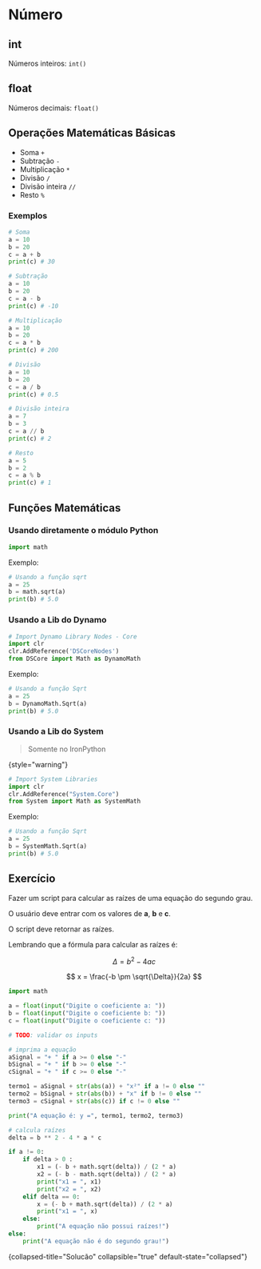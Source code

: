 # Número

## int

Números inteiros: `int()`

## float

Números decimais: `float()`

## Operações Matemáticas Básicas

*   Soma `+`
*   Subtração `-`
*   Multiplicação `*`
*   Divisão `/`
*   Divisão inteira `//`
*   Resto `%`

### Exemplos

```python
# Soma
a = 10
b = 20
c = a + b
print(c) # 30

# Subtração
a = 10
b = 20
c = a - b
print(c) # -10

# Multiplicação
a = 10
b = 20
c = a * b
print(c) # 200

# Divisão
a = 10
b = 20
c = a / b
print(c) # 0.5

# Divisão inteira
a = 7
b = 3
c = a // b
print(c) # 2

# Resto
a = 5
b = 2
c = a % b
print(c) # 1
```

## Funções Matemáticas

### Usando diretamente o módulo **Python**

```python
import math
```

Exemplo:

```python
# Usando a função sqrt
a = 25
b = math.sqrt(a)
print(b) # 5.0
```

### Usando a Lib do **Dynamo**

```python
# Import Dynamo Library Nodes - Core
import clr
clr.AddReference('DSCoreNodes')
from DSCore import Math as DynamoMath
```

Exemplo:

```python
# Usando a função Sqrt
a = 25
b = DynamoMath.Sqrt(a)
print(b) # 5.0
```

### Usando a Lib do **System** 

> Somente no IronPython
> 
{style="warning"}

```python
# Import System Libraries
import clr
clr.AddReference("System.Core")
from System import Math as SystemMath
```

Exemplo:

```python
# Usando a função Sqrt
a = 25
b = SystemMath.Sqrt(a)
print(b) # 5.0
```

## Exercício

Fazer um script para calcular as raízes de uma equação do segundo grau.

O usuário deve entrar com os valores de **a**, **b** e **c**.

O script deve retornar as raízes.

Lembrando que a fórmula para calcular as raízes é:

$$ \Delta = b^2 - 4ac $$

$$ x = \frac{-b \pm \sqrt{\Delta}}{2a} $$

```python
import math

a = float(input("Digite o coeficiente a: "))
b = float(input("Digite o coeficiente b: "))
c = float(input("Digite o coeficiente c: "))

# TODO: validar os inputs

# imprima a equação
aSignal = "+ " if a >= 0 else "-"
bSignal = "+ " if b >= 0 else "-"
cSignal = "+ " if c >= 0 else "-"

termo1 = aSignal + str(abs(a)) + "x²" if a != 0 else ""
termo2 = bSignal + str(abs(b)) + "x" if b != 0 else ""
termo3 = cSignal + str(abs(c)) if c != 0 else ""

print("A equação é: y =", termo1, termo2, termo3)

# calcula raízes
delta = b ** 2 - 4 * a * c

if a != 0:
    if delta > 0 :
        x1 = (- b + math.sqrt(delta)) / (2 * a)
        x2 = (- b - math.sqrt(delta)) / (2 * a)
        print("x1 = ", x1)
        print("x2 = ", x2)
    elif delta == 0:
        x = (- b + math.sqrt(delta)) / (2 * a)
        print("x1 = ", x)
    else:
        print("A equação não possui raízes!")
else:
    print("A equação não é do segundo grau!")
```
{collapsed-title="Solucão" collapsible="true" default-state="collapsed"}